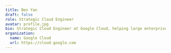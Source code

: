 ```yaml
---
title: Ben Yan
draft: false
role: Strategic Cloud Engineer
avatar: profile.jpg
bio: Strategic Cloud Engineer at Google Cloud, helping large enterprise customers secure their GCP environments.
organization:
  name: Google Cloud
  url: https://cloud.google.com
---
```

